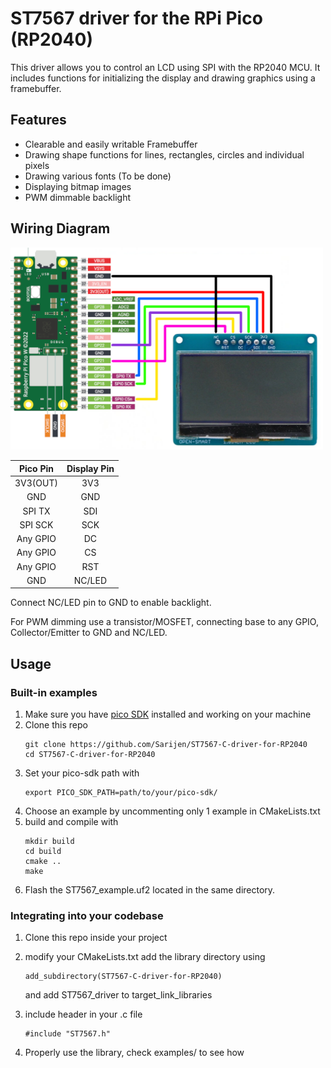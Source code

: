 # ST7567 driver for the RPi Pico (RP2040)
This driver allows you to control an LCD using SPI with the RP2040 MCU.
It includes functions for initializing the display and drawing graphics using a framebuffer.


## Features
- Clearable and easily writable Framebuffer 
- Drawing shape functions for lines, rectangles, circles and individual pixels
- Drawing various fonts (To be done)
- Displaying bitmap images
- PWM dimmable backlight

## Wiring Diagram

<img src="images/wiringDiagram.png" width="500"/>

| Pico Pin | Display Pin  |
| :------: |:----:|
| 3V3(OUT) | 3V3 |
| GND | GND |
| SPI TX | SDI |
| SPI SCK | SCK |
| Any GPIO | DC |
| Any GPIO | CS |
| Any GPIO | RST |
| GND | NC/LED |

Connect NC/LED pin to GND to enable backlight.

For PWM dimming use a transistor/MOSFET, connecting base to any GPIO, Collector/Emitter to GND and NC/LED.

## Usage

### Built-in examples
1. Make sure you have [pico SDK](https://github.com/raspberrypi/pico-sdk) installed and working on your machine
2. Clone this repo 
    ```
    git clone https://github.com/Sarijen/ST7567-C-driver-for-RP2040
    cd ST7567-C-driver-for-RP2040
    ```
3. Set your pico-sdk path with
    ```
    export PICO_SDK_PATH=path/to/your/pico-sdk/
    ```
4. Choose an example by uncommenting only 1 example in CMakeLists.txt
5. build and compile with
    ```
    mkdir build
    cd build
    cmake ..
    make
    ```
3. Flash the ST7567_example.uf2 located in the same directory. 

### Integrating into your codebase
1. Clone this repo inside your project

2. modify your CMakeLists.txt 
add the library directory using
    ``` 
    add_subdirectory(ST7567-C-driver-for-RP2040)
    ```
    and add ST7567_driver to target_link_libraries

3. include header in your .c file
    ```
    #include "ST7567.h"
    ```

4. Properly use the library, check examples/ to see how
